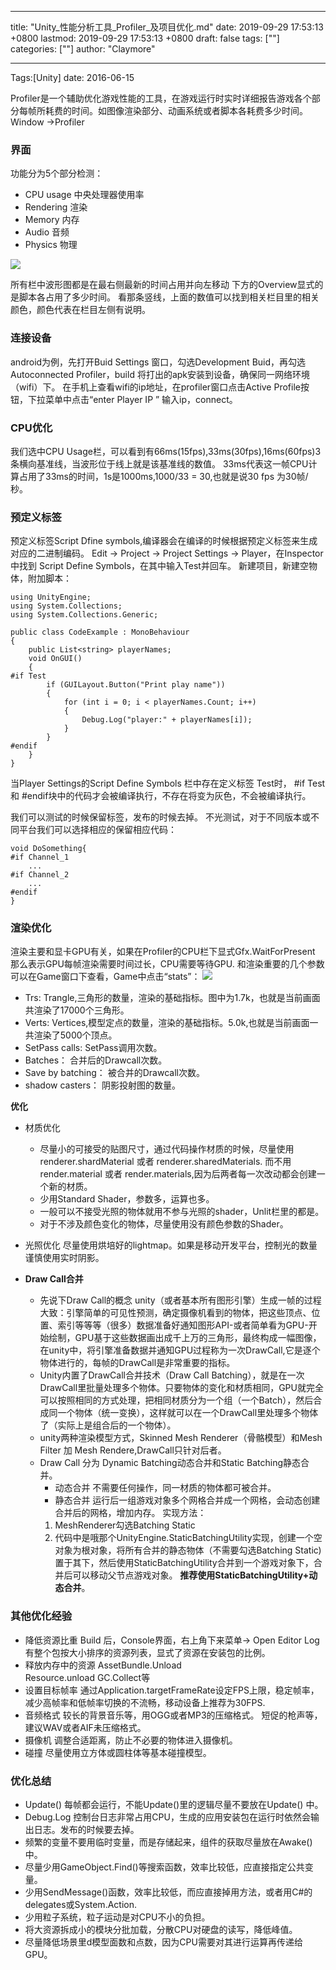 
---
title: "Unity_性能分析工具_Profiler_及项目优化.md"
date: 2019-09-29 17:53:13 +0800
lastmod: 2019-09-29 17:53:13 +0800
draft: false
tags: [""]
categories: [""]
author: "Claymore"

---
Tags:[Unity]  date: 2016-06-15

Profiler是一个辅助优化游戏性能的工具，在游戏运行时实时详细报告游戏各个部分每帧所耗费的时间。如图像渲染部分、动画系统或者脚本各耗费多少时间。
Window ->Profiler

### 界面
功能分为5个部分检测：

* CPU usage 中央处理器使用率
* Rendering 渲染
* Memory    内存
* Audio     音频
* Physics   物理

![](http://claymore.wang:5000/uploads/big/d712c48c62c1100b52ef1f9f196baa6e.png)

<!-- more -->

所有栏中波形图都是在最右侧最新的时间占用并向左移动
下方的Overview显式的是脚本各占用了多少时间。
看那条竖线，上面的数值可以找到相关栏目里的相关颜色，颜色代表在栏目左侧有说明。

### 连接设备
android为例，先打开Buid Settings 窗口，勾选Development Buid，再勾选Autoconnected Profiler，build 将打出的apk安装到设备，确保同一网络环境（wifi）下。
在手机上查看wifi的ip地址，在profiler窗口点击Active Profile按钮，下拉菜单中点击“enter Player IP ” 输入ip，connect。

### CPU优化
我们选中CPU Usage栏，可以看到有66ms(15fps),33ms(30fps),16ms(60fps)3条横向基准线，当波形位于线上就是该基准线的数值。 33ms代表这一帧CPU计算占用了33ms的时间，1s是1000ms,1000/33 = 30,也就是说30 fps 为30帧/秒。

### 预定义标签
预定义标签Script Dfine symbols,编译器会在编译的时候根据预定义标签来生成对应的二进制编码。
Edit -> Project -> Project Settings -> Player，在Inspector中找到 Script Define Symbols，在其中输入Test并回车。
新建项目，新建空物体，附加脚本：

    using UnityEngine;
    using System.Collections;
    using System.Collections.Generic;
    
    public class CodeExample : MonoBehaviour
    {
        public List<string> playerNames;
        void OnGUI()
        {
    #if Test
            if (GUILayout.Button("Print play name"))
            {
                for (int i = 0; i < playerNames.Count; i++)
                {
                    Debug.Log("player:" + playerNames[i]);
                }
            }
    #endif        
        }
    }
当Player Settings的Script Define Symbols 栏中存在定义标签 Test时， #if Test 和 #endif块中的代码才会被编译执行，不存在将变为灰色，不会被编译执行。

我们可以测试的时候保留标签，发布的时候去掉。
不光测试，对于不同版本或不同平台我们可以选择相应的保留相应代码：

    void DoSomething{
    #if Channel_1
        ...
    #if Channel_2
        ...
    #endif 
    }


### 渲染优化
渲染主要和显卡GPU有关，如果在Profiler的CPU栏下显式Gfx.WaitForPresent 那么表示GPU每帧渲染需要时间过长，CPU需要等待GPU.
和渲染重要的几个参数可以在Game窗口下查看，Game中点击“stats”：
![](http://claymore.wang:5000/uploads/big/f4d1d5b0b75ad2fca022f3883031e3d7.png)

* Trs: Trangle,三角形的数量，渲染的基础指标。图中为1.7k，也就是当前画面共渲染了17000个三角形。
* Verts: Vertices,模型定点的数量，渲染的基础指标。5.0k,也就是当前画面一共渲染了5000个顶点。
* SetPass calls: SetPass调用次数。
* Batches： 合并后的Drawcall次数。
* Save by batching： 被合并的Drawcall次数。
* shadow casters： 阴影投射图的数量。

**优化**

*   材质优化
    * 尽量小的可接受的贴图尺寸，通过代码操作材质的时候，尽量使用renderer.shardMaterial 或者 renderer.sharedMaterials. 而不用render.material 或者 render.materials,因为后两者每一次改动都会创建一个新的材质。
    * 少用Standard Shader，参数多，运算也多。
    * 一般可以不接受光照的物体就用不参与光照的shader，Unlit栏里的都是。
    * 对于不涉及颜色变化的物体，尽量使用没有颜色参数的Shader。

*   光照优化
    ​      尽量使用烘培好的lightmap。如果是移动开发平台，控制光的数量谨慎使用实时阴影。

*   **Draw Call合并**
    *   先说下Draw Call的概念
        unity（或者基本所有图形引擎）生成一帧的过程大致：引擎简单的可见性预测，确定摄像机看到的物体，把这些顶点、位置、索引等等等（很多）数据准备好通知图形API-或者简单看为GPU-开始绘制，GPU基于这些数据画出成千上万的三角形，最终构成一幅图像，在unity中，将引擎准备数据并通知GPU过程称为一次DrawCall,它是逐个物体进行的，每帧的DrawCall是非常重要的指标。
    *   Unity内置了DrawCall合并技术（Draw Call Batching），就是在一次DrawCall里批量处理多个物体。只要物体的变化和材质相同，GPU就完全可以按照相同的方式处理，把相同材质分为一个组（一个Batch），然后合成同一个物体（统一变换），这样就可以在一个DrawCall里处理多个物体了（实际上是组合后的一个物体）。
    *   unity两种渲染模型方式，Skinned Mesh Renderer（骨骼模型）和Mesh Filter 加 Mesh Rendere,DrawCall只针对后者。
    *   Draw Call 分为 Dynamic Batching动态合并和Static Batching静态合并。
        * 动态合并
          不需要任何操作，同一材质的物体都可被合并。
        * 静态合并
          运行后一组游戏对象多个网格合并成一个网格，会动态创建合并后的网格，增加内存。
          实现方法：
        1. MeshRenderer勾选Batching Static
        2. 代码中是哦那个UnityEngine.StaticBatchingUtility实现，创建一个空对象为根对象，将所有合并的静态物体（不需要勾选Batching Static)置于其下，然后使用StaticBatchingUtility合并到一个游戏对象下，合并后可以移动父节点游戏对象。
            **推荐使用StaticBatchingUtility+动态合并**。

### 其他优化经验
* 降低资源比重
  Build 后，Console界面，右上角下来菜单-> Open Editor Log 有整个包按大小排序的资源列表，显式了资源在安装包的比例。
* 释放内存中的资源
  AssetBundle.Unload  
  Resource.unload
  GC.Collect等
* 设置目标帧率 
  通过Application.targetFrameRate设定FPS上限，稳定帧率，减少高帧率和低帧率切换的不流畅，移动设备上推荐为30FPS.
* 音频格式
  较长的背景音乐等，用OGG或者MP3的压缩格式。
  短促的枪声等，建议WAV或者AIF未压缩格式。
* 摄像机 调整合适距离，防止不必要的物体进入摄像机。
* 碰撞 尽量使用立方体或圆柱体等基本碰撞模型。

### 优化总结
* Update() 每帧都会运行，不能Update()里的逻辑尽量不要放在Update() 中。
* Debug.Log 控制台日志非常占用CPU，生成的应用安装包在运行时依然会输出日志。发布的时候要去掉。
* 频繁的变量不要用临时变量，而是存储起来，组件的获取尽量放在Awake()中。
* 尽量少用GameObject.Find()等搜索函数，效率比较低，应直接指定公共变量。
* 少用SendMessage()函数，效率比较低，而应直接掉用方法，或者用C#的delegates或System.Action.
* 少用粒子系统，粒子运动是对CPU不小的负担。
* 将大资源拆成小的模块分批加载，分散CPU对硬盘的读写，降低峰值。
* 尽量降低场景里d模型面数和点数，因为CPU需要对其进行运算再传递给GPU。

